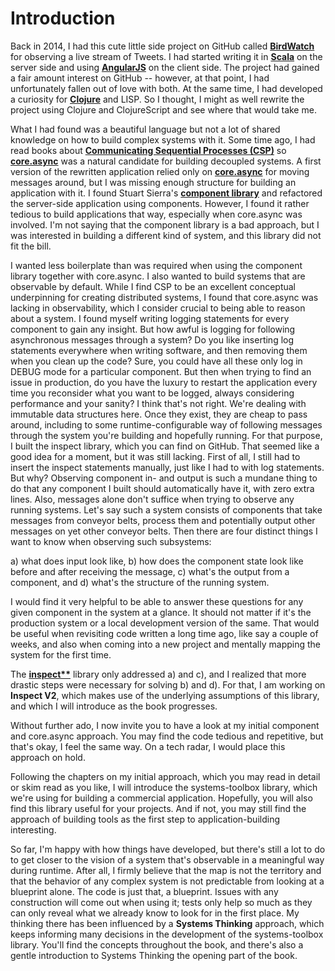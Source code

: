 # Introduction

Back in 2014, I had this cute little side project on GitHub called **[BirdWatch](https://github.com/matthiasn/BirdWatch)** for observing a live stream of Tweets. I had started writing it in **[Scala](http://www.scala-lang.org/)** on the server side and using **[AngularJS](https://angularjs.org/)** on the client side. The project had gained a fair amount interest on GitHub -- however, at that point, I had unfortunately fallen out of love with both. At the same time, I had developed a curiosity for **[Clojure](https://clojure.org/)** and LISP. So I thought, I might as well rewrite the project using Clojure and ClojureScript and see where that would take me.

What I had found was a beautiful language but not a lot of shared knowledge on how to build complex systems with it. Some time ago, I had read books about **[Communicating Sequential Processes (CSP)](https://en.wikipedia.org/wiki/Communicating_sequential_processes)** so **[core.async](https://github.com/clojure/core.async)** was a natural candidate for building decoupled systems. A first version of the rewritten application relied only on **[core.async](https://github.com/clojure/core.async)** for moving messages around, but I was missing enough structure for building an application with it. I found Stuart Sierra's **[component library](https://github.com/stuartsierra/component)** and refactored the server-side application using components. However, I found it rather tedious to build applications that way, especially when core.async was involved. I'm not saying that the component library is a bad approach, but I was interested in building a different kind of system, and this library did not fit the bill.

I wanted less boilerplate than was required when using the component library together with core.async. I also wanted to build systems that are observable by default. While I find CSP to be an excellent conceptual underpinning for creating distributed systems, I found that core.async was lacking in observability, which I consider crucial to being able to reason about a system.
I found myself writing logging statements for every component to gain any insight. But how awful is logging for following asynchronous messages through a system? Do you like inserting log statements everywhere when writing software, and then removing them when you clean up the code? Sure, you could have all these only log in DEBUG mode for a particular component. But then when trying to find an issue in production, do you have the luxury to restart the application every time you reconsider what you want to be logged, always considering performance and your sanity? I think that's not right. We're dealing with immutable data structures here. Once they exist, they are cheap to pass around, including to some runtime-configurable way of following messages through the system you're building and hopefully running. For that purpose, I built the inspect library, which you can find on GitHub. That seemed like a good idea for a moment, but it was still lacking. First of all, I still had to insert the inspect statements manually, just like I had to with log statements. But why? Observing component in- and output is such a mundane thing to do that any component I built should automatically have it, with zero extra lines. Also, messages alone don't suffice when trying to observe any running systems. Let's say such a system consists of components that take messages from conveyor belts, process them and potentially output other messages on yet other conveyor belts. Then there are four distinct things I want to know when observing such subsystems:
 
a) what does input look like, 
b) how does the component state look like before and after receiving the message, 
c) what's the output from a component, and 
d) what's the structure of the running system. 

I would find it very helpful to be able to answer these questions for any given component in the system at a glance. It should not matter if it's the production system or a local development version of the same. That would be useful when revisiting code written a long time ago, like say a couple of weeks, and also when coming into a new project and mentally mapping the system for the first time.

The **[inspect**](https://github.com/matthiasn/inspect)** library only addressed a) and c), and I realized that more drastic steps were necessary for solving b) and d). For that, I am working on **Inspect V2**, which makes use of the underlying assumptions of this library, and which I will introduce as the book progresses.

Without further ado, I now invite you to have a look at my initial component and core.async approach. You may find the code tedious and repetitive, but that's okay, I feel the same way. On a tech radar, I would place this approach on hold.

Following the chapters on my initial approach, which you may read in detail or skim read as you like, I will introduce the systems-toolbox library, which we're using for building a commercial application. Hopefully, you will also find this library useful for your projects. And if not, you may still find the approach of building tools as the first step to application-building interesting.

So far, I'm happy with how things have developed, but there's still a lot to do to get closer to the vision of a system that's observable in a meaningful way during runtime. After all, I firmly believe that the map is not the territory and that the behavior of any complex system is not predictable from looking at a blueprint alone. The code is just that, a blueprint. Issues with any construction will come out when using it; tests only help so much as they can only reveal what we already know to look for in the first place. My thinking there has been influenced by a **Systems Thinking** approach, which keeps informing many decisions in the development of the systems-toolbox library. You'll find the concepts throughout the book, and there's also a gentle introduction to Systems Thinking the opening part of the book.
